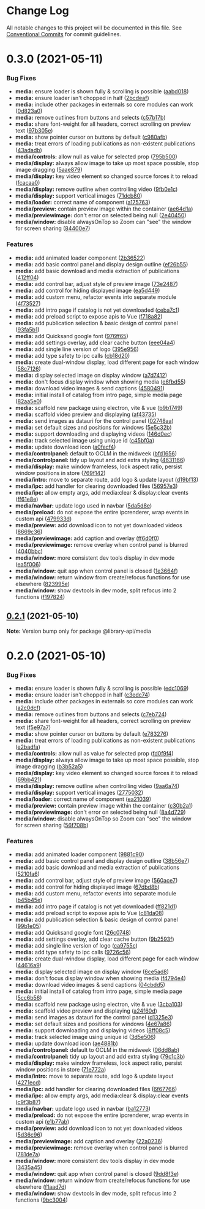 # Change Log

All notable changes to this project will be documented in this file.
See [Conventional Commits](https://conventionalcommits.org) for commit guidelines.

# 0.3.0 (2021-05-11)


### Bug Fixes

* **media:** ensure loader is shown fully & scrolling is possible ([aabd018](https://github.com/BenShelton/library-api/commit/aabd018cc7852b0493a8e057942aa27d2045106c))
* **media:** ensure loader isn't chopped in half ([2bcdeaf](https://github.com/BenShelton/library-api/commit/2bcdeaf05cdf650955711edb1efcf917a7d10331))
* **media:** include other packages in externals so core modules can work ([0d823a0](https://github.com/BenShelton/library-api/commit/0d823a0ca23dd27cf789cec934905138422394c4))
* **media:** remove outlines from buttons and selects ([c57b17b](https://github.com/BenShelton/library-api/commit/c57b17b881baae9c067c1dcd8366a79c14210907))
* **media:** share font-weight for all headers, correct scrolling on preview text ([97b305e](https://github.com/BenShelton/library-api/commit/97b305e1d374d58d869f7d2f66feb256656a6ddf))
* **media:** show pointer cursor on buttons by default ([c980afb](https://github.com/BenShelton/library-api/commit/c980afbdcd24f5dc11c080a7a175b84a7dbc876c))
* **media:** treat errors of loading publications as non-existent publications ([43adadb](https://github.com/BenShelton/library-api/commit/43adadb3e363e000a523a67c21731f6488a42d3d))
* **media/controls:** allow null as value for selected prop ([795b500](https://github.com/BenShelton/library-api/commit/795b5003b173afd61f91ffba22adc665c2989768))
* **media/display:** always allow image to take up most space possible, stop image dragging ([5aae879](https://github.com/BenShelton/library-api/commit/5aae879d769a004274b6a0dff7d9b0356ed00464))
* **media/display:** key video element so changed source forces it to reload ([fcacaa0](https://github.com/BenShelton/library-api/commit/fcacaa0217f919ff60de817669838abcacf2102e))
* **media/display:** remove outline when controlling video ([9fb0e1c](https://github.com/BenShelton/library-api/commit/9fb0e1c2352147f322bd88efb69fd0ecf24dfc5b))
* **media/display:** support vertical images ([71dcb80](https://github.com/BenShelton/library-api/commit/71dcb80dfa5f6ced515c475c79b648a52b4a4983))
* **media/loader:** correct name of component ([a175763](https://github.com/BenShelton/library-api/commit/a17576301a90a54b1474c6f5382142ed7d1b9daf))
* **media/preview:** contain preview image within the container ([ae64d1a](https://github.com/BenShelton/library-api/commit/ae64d1a89bf04a9ce8eabc5e5130de1adb9e931b))
* **media/previewimage:** don't error on selected being null ([2e40450](https://github.com/BenShelton/library-api/commit/2e40450950c46916abcaa22febc51e8fcbd0b970))
* **media/window:** disable alwaysOnTop so Zoom can "see" the window for screen sharing ([84400e7](https://github.com/BenShelton/library-api/commit/84400e73445c6566e85fb6060a299e860f98a2c9))


### Features

* **media:** add animated loader component ([2b36522](https://github.com/BenShelton/library-api/commit/2b36522c1c6669f39920142b734f4762c3f2452d))
* **media:** add basic control panel and display design outline ([ef26b55](https://github.com/BenShelton/library-api/commit/ef26b556191e433f39796be29c0e5b79d37376e6))
* **media:** add basic download and media extraction of publications ([412ff04](https://github.com/BenShelton/library-api/commit/412ff047f3c07e2b12632cf301a3de765cd9caee))
* **media:** add control bar, adjust style of preview image ([73e2487](https://github.com/BenShelton/library-api/commit/73e2487757b4d90fb612648fe480c95e00a632b7))
* **media:** add control for hiding displayed image ([ea5d449](https://github.com/BenShelton/library-api/commit/ea5d449ea5fb19b5aa75f4092ff85573ec1a006e))
* **media:** add custom menu, refactor events into separate module ([4f73527](https://github.com/BenShelton/library-api/commit/4f73527eff4b1043ad7524c10c94f8dd492c0b1d))
* **media:** add intro page if catalog is not yet downloaded ([ceba7c1](https://github.com/BenShelton/library-api/commit/ceba7c1b3ba73b60247896809e8e361f198c331f))
* **media:** add preload script to expose apis to Vue ([f718a82](https://github.com/BenShelton/library-api/commit/f718a82a949e80d9cf3f6d6931b1c03b05acea5b))
* **media:** add publication selection & basic design of control panel ([93fa5b1](https://github.com/BenShelton/library-api/commit/93fa5b10178c1f2a71653872cec3ad8020692477))
* **media:** add Quicksand google font ([976ff65](https://github.com/BenShelton/library-api/commit/976ff6547f340ab48c1fd6ead5c389332272ad3f))
* **media:** add settings overlay, add clear cache button ([eee04a4](https://github.com/BenShelton/library-api/commit/eee04a47b75f88e331cd37daf8a0b2b0c4c63444))
* **media:** add single line version of logo ([395e956](https://github.com/BenShelton/library-api/commit/395e95613e0fc8f334a696596411296c6269ac17))
* **media:** add type safety to ipc calls ([cb18d20](https://github.com/BenShelton/library-api/commit/cb18d204c90c33bb650b1dca1ce839d76d755d91))
* **media:** create dual-window display, load different page for each window ([58c7126](https://github.com/BenShelton/library-api/commit/58c7126df1a46860fad30b60d2fe6b035d059404))
* **media:** display selected image on display window ([a7d7412](https://github.com/BenShelton/library-api/commit/a7d7412e1ea813f7c46000c24bc89cd8b278077d))
* **media:** don't focus display window when showing media ([e6fbd55](https://github.com/BenShelton/library-api/commit/e6fbd55718bb1387cf8316511a9ee19b86d95551))
* **media:** download video images & send captions ([4580491](https://github.com/BenShelton/library-api/commit/4580491c2b5d60fa82f2e4d30bc1c6db62d6fede))
* **media:** initial install of catalog from intro page, simple media page ([82aa5e0](https://github.com/BenShelton/library-api/commit/82aa5e0688a3fb71a525960e34f8e1944c592c00))
* **media:** scaffold new package using electron, vite & vue ([b9b1749](https://github.com/BenShelton/library-api/commit/b9b17492e07a23fd5c234e749e604d059ab8fbea))
* **media:** scaffold video preview and displaying ([af43735](https://github.com/BenShelton/library-api/commit/af4373584ab33d10a3995694d75f83d4fe58e115))
* **media:** send images as datauri for the control panel ([02748aa](https://github.com/BenShelton/library-api/commit/02748aa119b740d127f4d638356541f5af54c699))
* **media:** set default sizes and positions for windows ([5e5c32b](https://github.com/BenShelton/library-api/commit/5e5c32bafcb71926ae39bb44263a2f8d102a7538))
* **media:** support downloading and displaying videos ([146d0ec](https://github.com/BenShelton/library-api/commit/146d0ecac8093fb5bd053ca68b7fcd8568a777e4))
* **media:** track selected image using unique id ([c45bf0a](https://github.com/BenShelton/library-api/commit/c45bf0a3c4e668ce3c91e21a051e167ac50484f2))
* **media:** update download icon ([a0fecf4](https://github.com/BenShelton/library-api/commit/a0fecf47ff76bc1e3bf5171e631595433e14fc79))
* **media/controlpanel:** default to OCLM in the midweek ([bfd1656](https://github.com/BenShelton/library-api/commit/bfd1656c8735ddd0f3f5f05fd6f73a507bda1ffb))
* **media/controlpanel:** tidy up layout and add extra styling ([4631166](https://github.com/BenShelton/library-api/commit/4631166c3da8dbce63fb7fb43c4121c0acb39119))
* **media/display:** make window frameless, lock aspect ratio, persist window positions in store ([769f142](https://github.com/BenShelton/library-api/commit/769f142725200b13f346001651444c3353dbf97d))
* **media/intro:** move to separate route, add logo & update layout ([d19bf13](https://github.com/BenShelton/library-api/commit/d19bf13c1d06703dcd6b6af8406aa17da115faca))
* **media/ipc:** add handler for clearing downloaded files ([56957e3](https://github.com/BenShelton/library-api/commit/56957e308bc61c65d96fef210b2684e23cc777d9))
* **media/ipc:** allow empty args, add media:clear & display:clear events ([ff61e8e](https://github.com/BenShelton/library-api/commit/ff61e8e9f873b3a3250c9cec106bce14b88bdef2))
* **media/navbar:** update logo used in navbar ([5da5d8e](https://github.com/BenShelton/library-api/commit/5da5d8edd1b9a46fd0a3bd3556ad421f982dac43))
* **media/preload:** do not expose the entire ipcrenderer, wrap events in custom api ([479933d](https://github.com/BenShelton/library-api/commit/479933d5f9bea42d55b07d9f0300af3958f63bbb))
* **media/preview:** add download icon to not yet downloaded videos ([8669c36](https://github.com/BenShelton/library-api/commit/8669c367d8518930a5bb499eaf3af01bece03d3c))
* **media/previewimage:** add caption and overlay ([ff6d0f0](https://github.com/BenShelton/library-api/commit/ff6d0f07608085950c067f19981a23ee77e77dd6))
* **media/previewimage:** remove overlay when control panel is blurred ([4040bbc](https://github.com/BenShelton/library-api/commit/4040bbc81d3af4073248793af1debc7d5ccf8c5e))
* **media/window:** more consistent dev tools display in dev mode ([ea5f006](https://github.com/BenShelton/library-api/commit/ea5f006744191f83281707d2458f7bec0b1d7c8f))
* **media/window:** quit app when control panel is closed ([1e3664f](https://github.com/BenShelton/library-api/commit/1e3664f310e4c2951487beef32c30b76d8929d71))
* **media/window:** return window from create/refocus functions for use elsewhere ([823995e](https://github.com/BenShelton/library-api/commit/823995e8074a2939a85e4b3c1f636f52a3581767))
* **media/window:** show devtools in dev mode, split refocus into 2 functions ([f197824](https://github.com/BenShelton/library-api/commit/f19782401423f81626f5b10f9a0dea614975f82e))





## [0.2.1](https://github.com/BenShelton/library-api/compare/v0.2.0...v0.2.1) (2021-05-10)

**Note:** Version bump only for package @library-api/media





# 0.2.0 (2021-05-10)


### Bug Fixes

* **media:** ensure loader is shown fully & scrolling is possible ([edc1069](https://github.com/BenShelton/library-api/commit/edc10699d258fd22bb1dedfe8b95444df04fe629))
* **media:** ensure loader isn't chopped in half ([c3edc74](https://github.com/BenShelton/library-api/commit/c3edc747e7e6a78a56bff32d127a9ddbd7fc89b1))
* **media:** include other packages in externals so core modules can work ([a2c0dcf](https://github.com/BenShelton/library-api/commit/a2c0dcf1e8d52b94996ffc55e681067031feaa71))
* **media:** remove outlines from buttons and selects ([c7eb724](https://github.com/BenShelton/library-api/commit/c7eb72403785ee7e78075e5a06e95f43902af6a5))
* **media:** share font-weight for all headers, correct scrolling on preview text ([f5e97a7](https://github.com/BenShelton/library-api/commit/f5e97a72c642c041e33bde8db7134d7a1dc53336))
* **media:** show pointer cursor on buttons by default ([e783276](https://github.com/BenShelton/library-api/commit/e783276bf05aad1ae12ab3fcce7742840b92d2e0))
* **media:** treat errors of loading publications as non-existent publications ([e2badfa](https://github.com/BenShelton/library-api/commit/e2badfa551a2f26d069296c38e048d2b531b3bdc))
* **media/controls:** allow null as value for selected prop ([fd0f9f4](https://github.com/BenShelton/library-api/commit/fd0f9f4a805bf316090af03c0242342c8753fc89))
* **media/display:** always allow image to take up most space possible, stop image dragging ([b3b52a5](https://github.com/BenShelton/library-api/commit/b3b52a59d9a4b4571c16d8406f73fd65ee7c7347))
* **media/display:** key video element so changed source forces it to reload ([69bb421](https://github.com/BenShelton/library-api/commit/69bb42106b3c14c3029d3d8b8f27ea9c8a96bf7e))
* **media/display:** remove outline when controlling video ([9aa6a74](https://github.com/BenShelton/library-api/commit/9aa6a74027ec97f35a4f14556db08f1f118c62a8))
* **media/display:** support vertical images ([2775032](https://github.com/BenShelton/library-api/commit/2775032d86d0412c4c640d604179a4607b165fbd))
* **media/loader:** correct name of component ([ea21039](https://github.com/BenShelton/library-api/commit/ea21039337277c885628c2b18aff4973a36cc123))
* **media/preview:** contain preview image within the container ([c30b2a1](https://github.com/BenShelton/library-api/commit/c30b2a11a988549dd1971b9b9dd6a77ba8f9c1fe))
* **media/previewimage:** don't error on selected being null ([8a4d729](https://github.com/BenShelton/library-api/commit/8a4d729b3d619e5e24419ba2735b36f6f7e1afd0))
* **media/window:** disable alwaysOnTop so Zoom can "see" the window for screen sharing ([56f708b](https://github.com/BenShelton/library-api/commit/56f708bf94614ab984d5f356343a1d8889c4bad0))


### Features

* **media:** add animated loader component ([9881c90](https://github.com/BenShelton/library-api/commit/9881c908faf5acb890fedb8ec0163aabb8809c8d))
* **media:** add basic control panel and display design outline ([38b56e7](https://github.com/BenShelton/library-api/commit/38b56e76dda89863f3db8bd8d0c7e29dadb8e448))
* **media:** add basic download and media extraction of publications ([5210fa6](https://github.com/BenShelton/library-api/commit/5210fa6e3935a403c5537af4e109930c739e1a9a))
* **media:** add control bar, adjust style of preview image ([560ace7](https://github.com/BenShelton/library-api/commit/560ace7452d12012a6f241ae339debc5b4a2bc93))
* **media:** add control for hiding displayed image ([67dbd8b](https://github.com/BenShelton/library-api/commit/67dbd8b513ede51825153b9a9bc95d9124590a21))
* **media:** add custom menu, refactor events into separate module ([b45b45e](https://github.com/BenShelton/library-api/commit/b45b45e1207d511f92f8ae39d26702344c382b0e))
* **media:** add intro page if catalog is not yet downloaded ([ff821d1](https://github.com/BenShelton/library-api/commit/ff821d1390c7f9775f4a18863b696223f086c28f))
* **media:** add preload script to expose apis to Vue ([c81da08](https://github.com/BenShelton/library-api/commit/c81da088da7ed288c61a241725ccd7c48aded03d))
* **media:** add publication selection & basic design of control panel ([99b1e05](https://github.com/BenShelton/library-api/commit/99b1e050815fe2e99c135fdebf0e80c27bcf7b8e))
* **media:** add Quicksand google font ([26c0748](https://github.com/BenShelton/library-api/commit/26c0748cad7bca71fded246f5d9e43691e72ea55))
* **media:** add settings overlay, add clear cache button ([9b2593f](https://github.com/BenShelton/library-api/commit/9b2593fa4c41e43b7a5ba8fb13071278a4fa3063))
* **media:** add single line version of logo ([ca9755c](https://github.com/BenShelton/library-api/commit/ca9755cbcf0f93bdcda9a70e6b0144476d88e86b))
* **media:** add type safety to ipc calls ([9726c56](https://github.com/BenShelton/library-api/commit/9726c56ec49073af5b26aafeb5b84643eb49a7aa))
* **media:** create dual-window display, load different page for each window ([44616a9](https://github.com/BenShelton/library-api/commit/44616a96072f31aff621249cb2d1f7d4af9e4307))
* **media:** display selected image on display window ([6ce5ad8](https://github.com/BenShelton/library-api/commit/6ce5ad86f7a178f36e922cba88298a7044626ecd))
* **media:** don't focus display window when showing media ([f4794e4](https://github.com/BenShelton/library-api/commit/f4794e41688152f9932f55e698712e7fb09f5ce5))
* **media:** download video images & send captions ([04cbdd5](https://github.com/BenShelton/library-api/commit/04cbdd54d29d1f4bb3bdb2d2b7d272a589838212))
* **media:** initial install of catalog from intro page, simple media page ([5cc6b56](https://github.com/BenShelton/library-api/commit/5cc6b560888b4b4915263c5f93052bc79fc21c16))
* **media:** scaffold new package using electron, vite & vue ([3cba103](https://github.com/BenShelton/library-api/commit/3cba1032a28f82cb2e43f71a9f0a5fd560cf27fc))
* **media:** scaffold video preview and displaying ([a24f60d](https://github.com/BenShelton/library-api/commit/a24f60d2e6c6cd6c8fbbe8a3db9c11832a52b729))
* **media:** send images as datauri for the control panel ([d1325e3](https://github.com/BenShelton/library-api/commit/d1325e382451b39836a8879e9c6d8e56629ac9b0))
* **media:** set default sizes and positions for windows ([4e67a86](https://github.com/BenShelton/library-api/commit/4e67a8628202f2d6ae5bbcc3cd54a1c2a45635d7))
* **media:** support downloading and displaying videos ([8ff08c5](https://github.com/BenShelton/library-api/commit/8ff08c5210652a28a99ba42dc4059298bf77ec91))
* **media:** track selected image using unique id ([3d5e506](https://github.com/BenShelton/library-api/commit/3d5e50656e0fd2033b336812cd40373f01249d1c))
* **media:** update download icon ([ae4881b](https://github.com/BenShelton/library-api/commit/ae4881bdf8b66853a13450c06d8eaba33af7375c))
* **media/controlpanel:** default to OCLM in the midweek ([06dd8ab](https://github.com/BenShelton/library-api/commit/06dd8ab5b09b91d7edd0fbeb81da63869a6eccab))
* **media/controlpanel:** tidy up layout and add extra styling ([79c1c3b](https://github.com/BenShelton/library-api/commit/79c1c3b1043c0969158d608cc708e0fef154ec49))
* **media/display:** make window frameless, lock aspect ratio, persist window positions in store ([71e772a](https://github.com/BenShelton/library-api/commit/71e772a1b4804640e6866ca96e2e870007910cbc))
* **media/intro:** move to separate route, add logo & update layout ([4271ecd](https://github.com/BenShelton/library-api/commit/4271ecd2af7a5e9e996c92a08ba8978a18a0e147))
* **media/ipc:** add handler for clearing downloaded files ([6f67766](https://github.com/BenShelton/library-api/commit/6f67766b794b7f6d156b149bb8e07cf9aeaa1ebd))
* **media/ipc:** allow empty args, add media:clear & display:clear events ([c9f3b87](https://github.com/BenShelton/library-api/commit/c9f3b87740535d0283e60412f688461e4195f9c7))
* **media/navbar:** update logo used in navbar ([ba12773](https://github.com/BenShelton/library-api/commit/ba1277393bdb77d76d62c791311504cb362763c6))
* **media/preload:** do not expose the entire ipcrenderer, wrap events in custom api ([e1b77ab](https://github.com/BenShelton/library-api/commit/e1b77ab9e4a48af14d45e204ae3258f426654b39))
* **media/preview:** add download icon to not yet downloaded videos ([5d36c96](https://github.com/BenShelton/library-api/commit/5d36c96561d985d1fc6e69b173d3a870f45caecc))
* **media/previewimage:** add caption and overlay ([22a0236](https://github.com/BenShelton/library-api/commit/22a0236afa776bd8793966614bfd4425a26ed35c))
* **media/previewimage:** remove overlay when control panel is blurred ([781de7a](https://github.com/BenShelton/library-api/commit/781de7a896c6a92746813729ce8ffaf29f51e028))
* **media/window:** more consistent dev tools display in dev mode ([3435a45](https://github.com/BenShelton/library-api/commit/3435a45476b5e434e17779c15a68bd2d1d61321b))
* **media/window:** quit app when control panel is closed ([9dd8f3e](https://github.com/BenShelton/library-api/commit/9dd8f3e1ec8f866e79fbb09974bea276e88b69f8))
* **media/window:** return window from create/refocus functions for use elsewhere ([f1aad7d](https://github.com/BenShelton/library-api/commit/f1aad7d0bbb7fbb55c4b1173c5cd3fe8e1da3d66))
* **media/window:** show devtools in dev mode, split refocus into 2 functions ([9bc3004](https://github.com/BenShelton/library-api/commit/9bc3004128495c00db1fd5fd4cb0f358c4a5e2a3))
